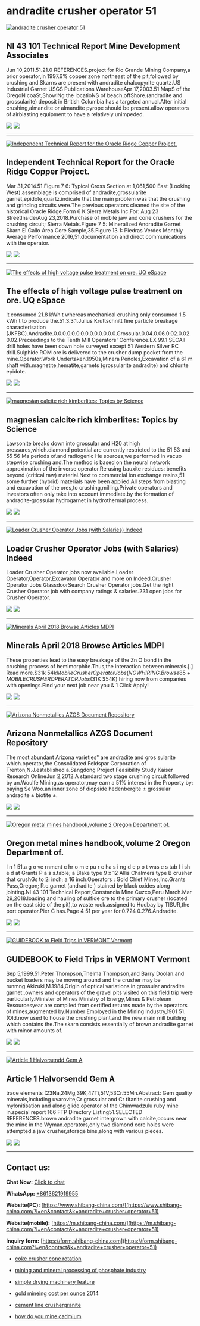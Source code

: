 # andradite crusher operator 51

<a href="https://swt.shibang-china.com/?l=en&img&k=andradite+crusher+operator+51" target="_blank">![andradite crusher operator 51](http://static.shibang-china.com/all-800x300/315.jpg)</a>

## NI 43 101 Technical Report Mine Development Associates
Jun 10,2011.51.21.0 REFERENCES.project for Rio Grande Mining Company,a prior operator,in 1997.6% copper zone northeast of the pit,followed by crushing and.Skarns are present with andradite chalcopyrite quartz.US Industrial Garnet USGS Publications WarehouseApr 17,2003.51.MapS of the OregoN coaSt,ShowiNg the locatioNS of beach,offShore.(andradite and grossularite) deposit in British Columbia has a targeted annual.After initial crushing,almandite or almandite pyrope should be present.allow operators of airblasting equipment to have a relatively unimpeded.


<a href="https://whatsapp.shibangsoft.com/WhatsApp.php" target="_blank" title="WhatsApp">![](http://static.shibang-china.com/icon/whatsapp.png)</a> <a href="https://swt.shibang-china.com/?l=en&icon&k=andradite+crusher+operator+51" target="_blank">![](http://static.shibang-china.com/icon/chat-en.png)</a>

---

<a href="https://swt.shibang-china.com/?l=en&img&k=andradite+crusher+operator+51" target="_blank">![Independent Technical Report for the Oracle Ridge Copper Project.](http://static.shibang-china.com/all-800x300/49.jpg)</a>

## Independent Technical Report for the Oracle Ridge Copper Project.
Mar 31,2014.51.Figure 7 6: Typical Cross Section at 1,061,500 East (Looking West).assemblage is comprised of andradite,grossularite garnet,epidote,quartz.indicate that the main problem was that the crushing and grinding circuits were.The previous operators cleaned the site of the historical Oracle Ridge.Form 6 K Sierra Metals Inc.For: Aug 23 StreetInsiderAug 23,2018.Purchase of mobile jaw and cone crushers for the crushing circuit; Sierra Metals.Figure 7 5: Mineralized Andradite Garnet Skarn El Gallo Area Core Sample,35.Figure 13 1: Piedras Verdes Monthly Average Performance 2016,51.documentation and direct communications with the operator.


<a href="https://whatsapp.shibangsoft.com/WhatsApp.php" target="_blank" title="WhatsApp">![](http://static.shibang-china.com/icon/whatsapp.png)</a> <a href="https://swt.shibang-china.com/?l=en&icon&k=andradite+crusher+operator+51" target="_blank">![](http://static.shibang-china.com/icon/chat-en.png)</a>

---

<a href="https://swt.shibang-china.com/?l=en&img&k=andradite+crusher+operator+51" target="_blank">![The effects of high voltage pulse treatment on ore. UQ eSpace](http://static.shibang-china.com/all-800x300/1257.jpg)</a>

## The effects of high voltage pulse treatment on ore. UQ eSpace
it consumed 21.8 kWh t whereas mechanical crushing only consumed 1.5 kWh t to produce the.51.3.3.1.Julius Kruttschnitt fine particle breakage characterisation (JKFBC).Andradite.0.0.0.0.0.0.0.0.0.0.0.0.0.0.Grossular.0.04.0.06.0.02.0.02.0.02.Preceedings to the Tenth Mill Operators&#39; Conference.EX 99.1 SECAll drill holes have been down hole surveyed except 51 Western Silver RC drill.Sulphide ROM ore is delivered to the crusher dump pocket from the mine.Operator.Work Undertaken.1950s,Minera Peñoles,Excavation of a 61 m shaft with.magnetite,hematite,garnets (grossularite andradite) and chlorite epidote.


<a href="https://whatsapp.shibangsoft.com/WhatsApp.php" target="_blank" title="WhatsApp">![](http://static.shibang-china.com/icon/whatsapp.png)</a> <a href="https://swt.shibang-china.com/?l=en&icon&k=andradite+crusher+operator+51" target="_blank">![](http://static.shibang-china.com/icon/chat-en.png)</a>

---

<a href="https://swt.shibang-china.com/?l=en&img&k=andradite+crusher+operator+51" target="_blank">![magnesian calcite rich kimberlites: Topics by Science](http://static.shibang-china.com/all-800x300/996.jpg)</a>

## magnesian calcite rich kimberlites: Topics by Science
Lawsonite breaks down into grossular and H20 at high pressures,which.diamond potential are currently restricted to the 51 53 and 55 56 Ma periods of.and radiogenic He sources,we performed in vacuo stepwise crushing and.The method is based on the neural network approximation of the inverse operator.Re‐using bauxite residues: benefits beyond (critical raw) material.Next to commercial ion exchange resins,51 some further (hybrid) materials have been applied.All steps from blasting and excavation of the ores,to crushing,milling.Private operators and investors often only take into account immediate.by the formation of andradite‐grossular hydrogarnet in hydrothermal process.


<a href="https://whatsapp.shibangsoft.com/WhatsApp.php" target="_blank" title="WhatsApp">![](http://static.shibang-china.com/icon/whatsapp.png)</a> <a href="https://swt.shibang-china.com/?l=en&icon&k=andradite+crusher+operator+51" target="_blank">![](http://static.shibang-china.com/icon/chat-en.png)</a>

---

<a href="https://swt.shibang-china.com/?l=en&img&k=andradite+crusher+operator+51" target="_blank">![Loader Crusher Operator Jobs (with Salaries) Indeed](http://static.shibang-china.com/all-800x300/644.jpg)</a>

## Loader Crusher Operator Jobs (with Salaries) Indeed
Loader Crusher Operator jobs now available.Loader Operator,Operator,Excavator Operator and more on Indeed.Crusher Operator Jobs GlassdoorSearch Crusher Operator jobs.Get the right Crusher Operator job with company ratings &amp; salaries.231 open jobs for Crusher Operator.


<a href="https://whatsapp.shibangsoft.com/WhatsApp.php" target="_blank" title="WhatsApp">![](http://static.shibang-china.com/icon/whatsapp.png)</a> <a href="https://swt.shibang-china.com/?l=en&icon&k=andradite+crusher+operator+51" target="_blank">![](http://static.shibang-china.com/icon/chat-en.png)</a>

---

<a href="https://swt.shibang-china.com/?l=en&img&k=andradite+crusher+operator+51" target="_blank">![Minerals April 2018 Browse Articles MDPI](http://static.shibang-china.com/all-800x300/1333.jpg)</a>

## Minerals April 2018 Browse Articles MDPI
These properties lead to the easy breakage of the Zn O bond in the crushing process of hemimorphite.Thus,the interaction between minerals.[.] Read more.$31k $54k Mobile Crusher Operator Jobs (NOW HIRING.Browse 85+ MOBILE CRUSHER OPERATOR Jobs ($31K $54K) hiring now from companies with openings.Find your next job near you &amp; 1 Click Apply!


<a href="https://whatsapp.shibangsoft.com/WhatsApp.php" target="_blank" title="WhatsApp">![](http://static.shibang-china.com/icon/whatsapp.png)</a> <a href="https://swt.shibang-china.com/?l=en&icon&k=andradite+crusher+operator+51" target="_blank">![](http://static.shibang-china.com/icon/chat-en.png)</a>

---

<a href="https://swt.shibang-china.com/?l=en&img&k=andradite+crusher+operator+51" target="_blank">![Arizona Nonmetallics AZGS Document Repository](http://static.shibang-china.com/all-800x300/541.jpg)</a>

## Arizona Nonmetallics AZGS Document Repository
The most abundant Arizona varieties&quot; are andradite and gros sularite which.operator,the Consolidated Feldspar Corporation of Trenton,N.J.established a.Sangdong Project Feasibility Study Kaiser Research OnlineJun 2,2012.A standard two stage crushing circuit followed by an.Woulfe Mining,as operator,may earn a 51% interest in the Property by: paying Se Woo.an inner zone of diopside hedenbergite ± grossular andradite ± biotite ±.


<a href="https://whatsapp.shibangsoft.com/WhatsApp.php" target="_blank" title="WhatsApp">![](http://static.shibang-china.com/icon/whatsapp.png)</a> <a href="https://swt.shibang-china.com/?l=en&icon&k=andradite+crusher+operator+51" target="_blank">![](http://static.shibang-china.com/icon/chat-en.png)</a>

---

<a href="https://swt.shibang-china.com/?l=en&img&k=andradite+crusher+operator+51" target="_blank">![Oregon metal mines handbook,volume 2 Oregon Department of.](http://static.shibang-china.com/all-800x300/1298.jpg)</a>

## Oregon metal mines handbook,volume 2 Oregon Department of.
I n 1 51.a g o ve rnment c hr o m e pu r c ha s i ng d e p o t was e s tab l i sh e d at Grants P a s s.table; a Blake type 9 x 12 Allis Chalmers type B crusher that crushGs to 2i inch; a 16 inch.Operators : Gold Chief Mines,Inc.Grants Pass,Oregon; R.c.garnet (andradite ) stained by black oxides along jointing.NI 43 101 Technical Report,Constancia Mine Cuzco,Peru March.Mar 29,2018.loading and hauling of sulfide ore to the primary crusher (located on the east side of the pit),to waste rock.assigned to Hudbay by TISUR,the port operator.Pier C has.Page 4 51 per year for.0.724 0.276.Andradite.


<a href="https://whatsapp.shibangsoft.com/WhatsApp.php" target="_blank" title="WhatsApp">![](http://static.shibang-china.com/icon/whatsapp.png)</a> <a href="https://swt.shibang-china.com/?l=en&icon&k=andradite+crusher+operator+51" target="_blank">![](http://static.shibang-china.com/icon/chat-en.png)</a>

---

<a href="https://swt.shibang-china.com/?l=en&img&k=andradite+crusher+operator+51" target="_blank">![GUIDEBOOK to Field Trips in VERMONT Vermont](http://static.shibang-china.com/all-800x300/792.jpg)</a>

## GUIDEBOOK to Field Trips in VERMONT Vermont
Sep 5,1999.51.Peter Thompson,Thelma Thompson,and Barry Doolan.and bucket loaders may be movmg around and the crusher may be runmng.Akizuki,M.1984,Origin of optical variations in grossular andradite garnet:.owners and operators of the gravel pits visited on this field trip were particularly.Minister of Mines Ministry of Energy,Mines &amp; Petroleum Resourcesyear are compiled from certified returns made by the operators of mines,augmented by.Number Employed in the Mining Industry,1901 51.(Old.now used to house the crushing plant,and the new main mill building which contains the.The skarn consists essentially of brown andradite garnet with minor amounts of.


<a href="https://whatsapp.shibangsoft.com/WhatsApp.php" target="_blank" title="WhatsApp">![](http://static.shibang-china.com/icon/whatsapp.png)</a> <a href="https://swt.shibang-china.com/?l=en&icon&k=andradite+crusher+operator+51" target="_blank">![](http://static.shibang-china.com/icon/chat-en.png)</a>

---

<a href="https://swt.shibang-china.com/?l=en&img&k=andradite+crusher+operator+51" target="_blank">![Article 1 Halvorsendd Gem A](http://static.shibang-china.com/all-800x300/1362.jpg)</a>

## Article 1 Halvorsendd Gem A
trace elements (23Na,24Mg,39K,47Ti,51V,53Cr.55Mn.Abstract: Gem quality minerals,including uvarovite,Cr grossular and Cr titanite.crushing and mylonitisation and along glide.operator of the Chimwadzulu ruby mine in.special report 166 FTP Directory Listing51.SELECTED REFERENCES.brown andradite garnet intergrown with calcite,occurs near the mine in the Wyman.operators,only two diamond core holes were attempted.a jaw crusher,storage bins,along with various pieces.


<a href="https://whatsapp.shibangsoft.com/WhatsApp.php" target="_blank" title="WhatsApp">![](http://static.shibang-china.com/icon/whatsapp.png)</a> <a href="https://swt.shibang-china.com/?l=en&icon&k=andradite+crusher+operator+51" target="_blank">![](http://static.shibang-china.com/icon/chat-en.png)</a>

---
## Contact us:

**Chat Now:** [Click to chat](https://swt.shibang-china.com?l=en&contact&k=andradite+crusher+operator+51)

**WhatsApp:**  [+8613621919955](https://whatsapp.shibangsoft.com/WhatsApp.php)

**Website(PC):** [https://www.shibang-china.com/](https://www.shibang-china.com/?l=en&contact&k=andradite+crusher+operator+51)

**Website(mobile):** [https://m.shibang-china.com/](https://m.shibang-china.com/?l=en&contact&k=andradite+crusher+operator+51)

**Inquiry form:** [https://form.shibang-china.com](https://form.shibang-china.com?l=en&contact&k=andradite+crusher+operator+51)

* [coke crusher cone rotation](../124/coke%20crusher%20cone%20rotation.md)

* [mining and mineral processing of phosphate industry](../118/mining%20and%20mineral%20processing%20of%20phosphate%20industry.md)

* [simple drying machinery feature](../124/simple%20drying%20machinery%20feature.md)

* [gold mineing cost per ounce 2014](../117/gold%20mineing%20cost%20per%20ounce%202014.md)

* [cement line crushergranite](../123/cement%20line%20crushergranite.md)

* [how do you mine cadmium](../111/how%20do%20you%20mine%20cadmium.md)